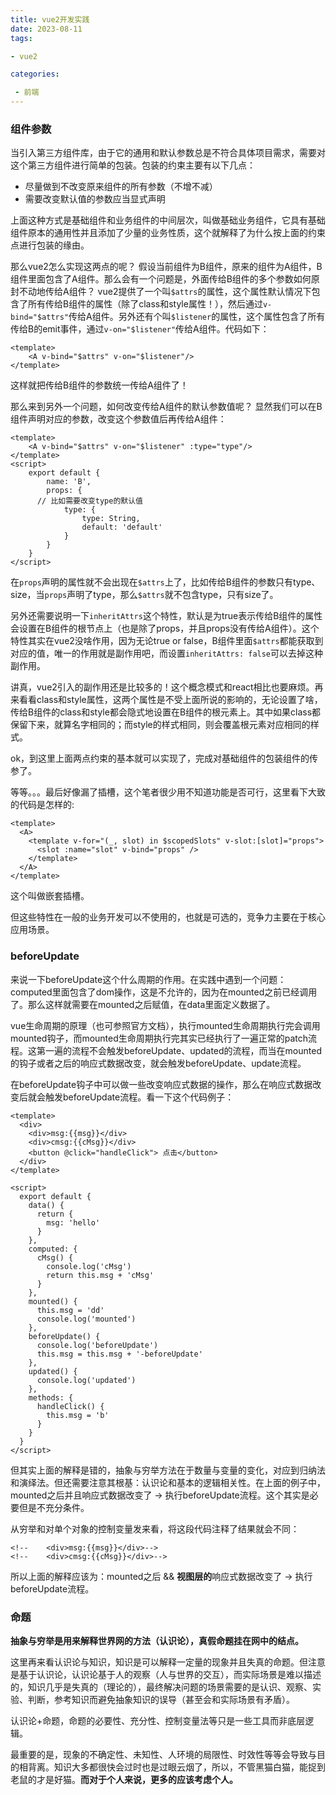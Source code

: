 ```yaml
---
title: vue2开发实践
date: 2023-08-11
tags: 

- vue2

categories:

 - 前端
---
```




### 组件参数

当引入第三方组件库，由于它的通用和默认参数总是不符合具体项目需求，需要对这个第三方组件进行简单的包装。包装的约束主要有以下几点：

- 尽量做到不改变原来组件的所有参数（不增不减）
- 需要改变默认值的参数应当显式声明

上面这种方式是基础组件和业务组件的中间层次，叫做基础业务组件，它具有基础组件原本的通用性并且添加了少量的业务性质，这个就解释了为什么按上面的约束点进行包装的缘由。

那么vue2怎么实现这两点的呢？
假设当前组件为B组件，原来的组件为A组件，B组件里面包含了A组件。那么会有一个问题是，外面传给B组件的多个参数如何原封不动地传给A组件？
vue2提供了一个叫`$attrs`的属性，这个属性默认情况下包含了所有传给B组件的属性（除了class和style属性！），然后通过`v-bind="$attrs"`传给A组件。另外还有个叫`$listener`的属性，这个属性包含了所有传给B的emit事件，通过`v-on="$listener"`传给A组件。代码如下：

```vue
<template>
	<A v-bind="$attrs" v-on="$listener"/>
</template>
```

这样就把传给B组件的参数统一传给A组件了！

那么来到另外一个问题，如何改变传给A组件的默认参数值呢？
显然我们可以在B组件声明对应的参数，改变这个参数值后再传给A组件：

```vue
<template>
	<A v-bind="$attrs" v-on="$listener" :type="type"/>
</template>
<script>
	export default {
		name: 'B',
		props: {
      // 比如需要改变type的默认值
			type: {
				type: String,
				default: 'default'
			}
		}
	}
</script>
```

在`props`声明的属性就不会出现在`$attrs`上了，比如传给B组件的参数只有type、size，当`props`声明了type，那么`$attrs`就不包含type，只有size了。

另外还需要说明一下`inheritAttrs`这个特性，默认是为true表示传给B组件的属性会设置在B组件的根节点上（也是除了props，并且props没有传给A组件）。这个特性其实在vue2没啥作用，因为无论true or false，B组件里面`$attrs`都能获取到对应的值，唯一的作用就是副作用吧，而设置`inheritAttrs: false`可以去掉这种副作用。

讲真，vue2引入的副作用还是比较多的！这个概念模式和react相比也要麻烦。再来看看class和style属性，这两个属性是不受上面所说的影响的，无论设置了啥，传给B组件的class和style都会隐式地设置在B组件的根元素上。其中如果class都保留下来，就算名字相同的；而style的样式相同，则会覆盖根元素对应相同的样式。

ok，到这里上面两点约束的基本就可以实现了，完成对基础组件的包装组件的传参了。

等等。。。最后好像漏了插槽，这个笔者很少用不知道功能是否可行，这里看下大致的代码是怎样的:

```vue
<template>
  <A>
    <template v-for="(_, slot) in $scopedSlots" v-slot:[slot]="props">
      <slot :name="slot" v-bind="props" />
    </template>
  </A>
</template>
```

这个叫做嵌套插槽。

但这些特性在一般的业务开发可以不使用的，也就是可选的，竞争力主要在于核心应用场景。



### beforeUpdate

来说一下beforeUpdate这个什么周期的作用。在实践中遇到一个问题：computed里面包含了dom操作，这是不允许的，因为在mounted之前已经调用了。那么这样就需要在mounted之后赋值，在data里面定义数据了。

vue生命周期的原理（也可参照官方文档），执行mounted生命周期执行完会调用mounted钩子，而mounted生命周期执行完其实已经执行了一遍正常的patch流程。这第一遍的流程不会触发beforeUpdate、updated的流程，而当在mounted的钩子或者之后的响应式数据改变，就会触发beforeUpdate、update流程。

在beforeUpdate钩子中可以做一些改变响应式数据的操作，那么在响应式数据改变后就会触发beforeUpdate流程。看一下这个代码例子：
```vue
<template>
  <div>
    <div>msg:{{msg}}</div>
    <div>cmsg:{{cMsg}}</div>
    <button @click="handleClick"> 点击</button>
  </div>
</template>

<script>
  export default {
    data() {
      return {
        msg: 'hello'
      }
    },
    computed: {
      cMsg() {
        console.log('cMsg')
        return this.msg + 'cMsg'
      }
    },
    mounted() {
      this.msg = 'dd'
      console.log('mounted')
    },
    beforeUpdate() {
      console.log('beforeUpdate')
      this.msg = this.msg + '-beforeUpdate'
    },
    updated() {
      console.log('updated')
    },
    methods: {
      handleClick() {
        this.msg = 'b'
      }
    }
  }
</script>
```

但其实上面的解释是错的，抽象与穷举方法在于数量与变量的变化，对应到归纳法和演绎法。但还需要注意其根基：认识论和基本的逻辑相关性。在上面的例子中，mounted之后并且响应式数据改变了 -> 执行beforeUpdate流程。这个其实是必要但是不充分条件。

从穷举和对单个对象的控制变量发来看，将这段代码注释了结果就会不同：

```vue
<!--    <div>msg:{{msg}}</div>-->
<!--    <div>cmsg:{{cMsg}}</div>-->
```

所以上面的解释应该为：mounted之后 && **视图层的**响应式数据改变了  -> 执行beforeUpdate流程。



### 命题

**抽象与穷举是用来解释世界网的方法（认识论），真假命题挂在网中的结点。**

这里再来看认识论与知识，知识是可以解释一定量的现象并且失真的命题。但注意是基于认识论，认识论基于人的观察（人与世界的交互），而实际场景是难以描述的，知识几乎是失真的（理论的），最终解决问题的场景需要的是认识、观察、实验、判断，参考知识而避免抽象知识的误导（甚至会和实际场景有矛盾）。

认识论+命题，命题的必要性、充分性、控制变量法等只是一些工具而非底层逻辑。



最重要的是，现象的不确定性、未知性、人环境的局限性、时效性等等会导致与目的相背离。知识大多都很快会过时也是过眼云烟了，所以，不管黑猫白猫，能捉到老鼠的才是好猫。**而对于个人来说，更多的应该考虑个人。**



















